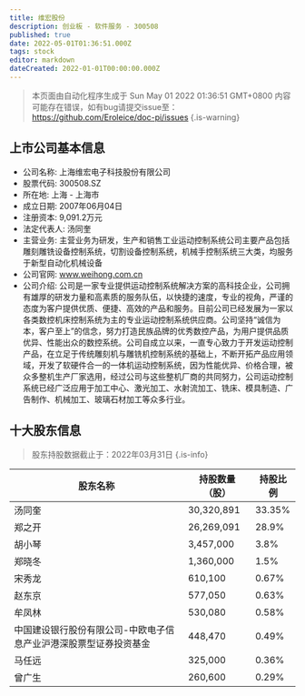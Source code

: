 ```yaml
---
title: 维宏股份
description: 创业板 - 软件服务 - 300508
published: true
date: 2022-05-01T01:36:51.000Z
tags: stock
editor: markdown
dateCreated: 2022-01-01T00:00:00.000Z
---
```


> 本页面由自动化程序生成于 Sun May 01 2022 01:36:51 GMT+0800
> 内容可能存在错误，如有bug请提交issue至：https://github.com/Eroleice/doc-pi/issues
{.is-warning}

## 上市公司基本信息
- 公司名称: 上海维宏电子科技股份有限公司
- 股票代码: 300508.SZ
- 所在地: 上海 - 上海市
- 成立日期: 2007年06月04日
- 注册资本: 9,091.2万元
- 法定代表人: 汤同奎
- 主营业务: 主营业务为研发，生产和销售工业运动控制系统公司主要产品包括雕刻雕铣设备控制系统，切割设备控制系统，机械手控制系统三大类，均服务于新型自动化机械设备
- 公司官网: www.weihong.com.cn
- 公司介绍: 公司是一家专业提供运动控制系统解决方案的高科技企业，公司拥有雄厚的研发力量和高素质的服务队伍，以快捷的速度，专业的视角，严谨的态度为客户提供优质、便捷、高效的产品和服务。目前公司已经发展为一家以各类数控机床控制系统为主的专业运动控制系统供应商。公司坚持“诚信为本，客户至上”的信念，努力打造民族品牌的优秀数控产品，为用户提供品质优异、性能出众的数控系统。公司自成立以来，一直专心致力于开发运动控制产品，在立足于传统雕刻机与雕铣机控制系统的基础上，不断开拓产品应用领域，开发了软硬件合一的一体机运动控制系统，因为性能优异、价格合理，被众多整机生产厂家选用，经过公司与这些整机厂商的共同努力，公司运动控制系统已经广泛应用于加工中心、激光加工、水射流加工、铣床、模具制造、广告制作、机械加工、玻璃石材加工等众多行业。


## 十大股东信息
> 股东持股数据截止于：2022年03月31日
{.is-info}

| 股东名称 | 持股数量（股） | 持股比例 |
| --- | --- | --- |
| 汤同奎 | 30,320,891 | 33.35% |
| 郑之开 | 26,269,091 | 28.9% |
| 胡小琴 | 3,457,000 | 3.8% |
| 郑晓冬 | 1,360,000 | 1.5% |
| 宋秀龙 | 610,100 | 0.67% |
| 赵东京 | 577,050 | 0.63% |
| 牟凤林 | 530,080 | 0.58% |
| 中国建设银行股份有限公司-中欧电子信息产业沪港深股票型证券投资基金 | 448,470 | 0.49% |
| 马任远 | 325,000 | 0.36% |
| 曾广生 | 260,600 | 0.29% |




